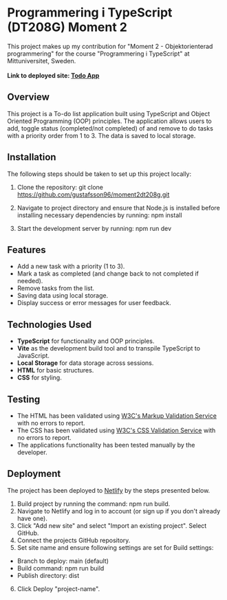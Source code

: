 # Programmering i TypeScript (DT208G) Moment 2
This project makes up my contribution for "Moment 2 - Objektorienterad programmering" for the course "Programmering i TypeScript" at Mittuniversitet, Sweden.
<br><br>
**Link to deployed site: [Todo App](https://dt208gmoment2.netlify.app)** 

## Overview
This project is a To-do list application built using TypeScript and Object Oriented Programming (OOP) principles. The application allows users to add, toggle status (completed/not completed) of and remove to do tasks with a priority order from 1 to 3. The data is saved to local storage. 

## Installation

The following steps should be taken to set up this project locally: 

1. Clone the repository: git clone https://github.com/gustafsson96/moment2dt208g.git

2. Navigate to project directory and ensure that Node.js is installed before installing necessary dependencies by running: npm install

3. Start the development server by running: npm run dev

## Features
* Add a new task with a priority (1 to 3).
* Mark a task as completed (and change back to not completed if needed). 
* Remove tasks from the list. 
* Saving data using local storage. 
* Display success or error messages for user feedback. 

## Technologies Used
* **TypeScript** for functionality and OOP principles.
* **Vite** as the development build tool and to transpile TypeScript to JavaScript.
* **Local Storage** for data storage across sessions. 
* **HTML** for basic structures. 
* **CSS** for styling. 

## Testing
* The HTML has been validated using [W3C's Markup Validation Service](https://validator.w3.org/) with no errors to report. 
* The CSS has been validated using [W3C's CSS Validation Service](https://jigsaw.w3.org/css-validator/validator.html.en) with no errors to report.
* The applications functionality has been tested manually by the developer. 

## Deployment
The project has been deployed to [Netlify](https://www.netlify.com) by the steps presented below. 

1. Build project by running the command: npm run build.
2. Navigate to Netlify and log in to account (or sign up if you don't already have one).
3. Click "Add new site" and select "Import an existing project". Select GitHub.
4. Connect the projects GitHub repository.
5. Set site name and ensure following settings are set for Build settings:
* Branch to deploy: main (default)
* Build command: npm run build
* Publish directory: dist
6. Click Deploy "project-name". 